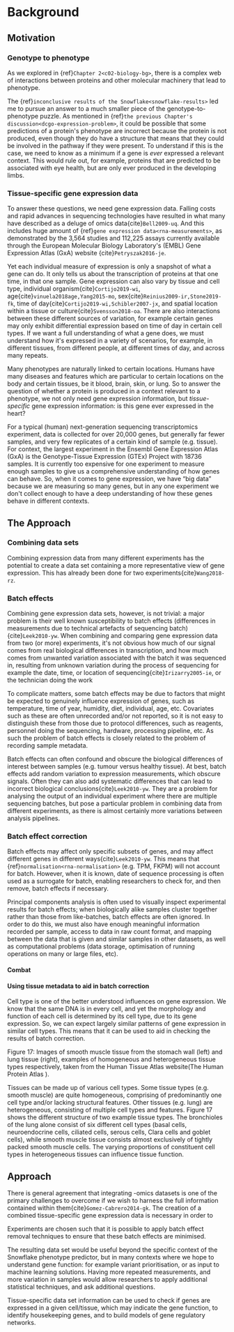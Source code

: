 # Background
[//]: # (TODO: Edit down: too long)
[//]: # (TODO: Write here: the basic idea - combined gene expression data set with as much meta data as possible: unaltered and with batch effect correction)
[//]: # (TODO: Add link to FILP)
[//]: # (TODO: cross ref to Ch3)
[//]: # (TODO: Rewrite: combine motivation and why 1 exp isn't enough: so much overlap!)
[//]: # (TODO: Make sure I have already mentioned "omics" - or put it in a margin)
[//]: # (TODO: Check: Have I mentioned EMBL before?)
[//]: # (TODO: Check: Have I mentioned pathways?)
[//]: # (TODO: Check: is simulated data set available?)
## Motivation

### Genotype to phenotype
As we explored in {ref}`Chapter 2<c02-biology-bg>`, there is a complex web of interactions between proteins and other molecular machinery that lead to phenotype. 

The {ref}`inconclusive results of the Snowflake<snowflake-results>` led me to pursue an answer to a much smaller piece of the genotype-to-phenotype puzzle. 
As mentioned in {ref}`the previous Chapter's discussion<dcgo-expression-problem>`, it could be possible that some predictions of a protein's phenotype are incorrect because the protein is not produced, even though they do have a structure that means that they could be involved in the pathway if they were present.
To understand if this is the case, we need to know as a minimum if a gene is *ever* expressed a relevant context. 
This would rule out, for example, proteins that are predicted to be associated with eye health, but are only ever produced in the developing limbs.

### Tissue-specific gene expression data
To answer these questions, we need gene expression data.
Falling costs and rapid advances in sequencing technologies have resulted in what many have described as a deluge of omics data{cite}`Bell2009-uq`. 
And this includes huge amount of {ref}`gene expression data<rna-measurements>`, as demonstrated by the 3,564 studies and 112,225 assays currently available through the European Molecular Biology Laboratory's (EMBL) Gene Expression Atlas (GxA) website {cite}`Petryszak2016-je`.

Yet each individual measure of expression is only a snapshot of what a gene can do. 
It only tells us about the transcription of proteins at that one time, in that one sample.
Gene expression can also vary by tissue and cell type, individual organism{cite}`Cortijo2019-wi`, age{cite}`vinuela2018age,Yang2015-mo`, sex{cite}`Reinius2009-ir,Stone2019-fk`, time of day{cite}`Cortijo2019-wi,Schibler2007-jx`, and spatial location within a tissue or culture{cite}`Svensson2018-oa`. 
There are also interactions between these different sources of variation, for example certain genes may only exhibit differential expression based on time of day in certain cell types.
If we want a full understanding of what a gene does, we must understand how it's expressed in a variety of scenarios, for example, in different tissues, from different people, at different times of day, and across many repeats. 

Many phenotypes are naturally linked to certain locations.
Humans have many diseases and features which are particular to certain locations on the body and certain tissues, be it blood, brain, skin, or lung.
So to answer the question of whether a protein is produced in a context relevant to a phenotype, we not only need gene expression information, but *tissue-specific* gene expression information: is this gene ever expressed in the heart?

For a typical (human) next-generation sequencing transcriptomics experiment, data is collected for over 20,000 genes, but generally far fewer samples, and very few replicates of a certain kind of sample (e.g. tissue). 
For context, the largest experiment in the Ensembl Gene Expression Atlas (GxA) is the Genotype-Tissue Expression (GTEx) Project with 18736 samples.
It is currently too expensive for one experiment to measure enough samples to give us a comprehensive understanding of how genes can behave.
So, when it comes to gene expression, we have “big data” because we are measuring so many genes, but in any one experiment we don't collect enough to have a deep understanding of how these genes behave in different contexts.

[//]: # (TODO: Preliminary work: show basic coverage of one data set - for gene expression only: over UBERON. Note: coverage can be improved by mapping phenotypes: tissues as well as increasing gene expression data)

## The Approach
### Combining data sets
Combining expression data from many different experiments has the potential to create a data set containing a more representative view of gene expression. 
This has already been done for two experiments{cite}`Wang2018-rz`. 

### Batch effects
[//]: # (TODO: Check if batch effects are mentioned previously)
Combining gene expression data sets, however, is not trivial: a major problem is their well known susceptibility to batch effects (differences in measurements due to technical artefacts of sequencing batch) {cite}`Leek2010-yw`. 
When combining and comparing gene expression data from two (or more) experiments, it's not obvious how much of our signal comes from real biological differences in transcription, and how much comes from unwanted variation associated with the batch it was sequenced in, resulting from unknown variation during the process of sequencing for example the date, time, or location of sequencing{cite}`Irizarry2005-ie`, or the technician doing the work

To complicate matters, some batch effects may be due to factors that might be expected to genuinely influence expression of genes, such as temperature, time of year, humidity, diet, individual, age, etc.
Covariates such as these are often unrecorded and/or not reported, so it is not easy to distinguish these from those due to protocol differences, such as reagents, personnel doing the sequencing, hardware, processing pipeline, etc. 
As such the problem of batch effects is closely related to the problem of recording sample metadata. 

Batch effects can often confound and obscure the biological differences of interest between samples (e.g. tumour versus healthy tissue). 
At best, batch effects add random variation to expression measurements, which obscure signals. 
Often they can also add systematic differences that can lead to incorrect biological conclusions{cite}`Leek2010-yw`. 
They are a problem for analysing the output of an individual experiment where there are multiple sequencing batches, but pose a particular problem in combining data from different experiments, as there is almost certainly more variations between analysis pipelines.
 
### Batch effect correction
Batch effects may affect only specific subsets of genes, and may affect different genes in different ways{cite}`Leek2010-yw`. This means that {ref}`normalisation<rna-normalisation>` (e.g. TPM, FKPM) will not account for batch.
However, when it is known, date of sequence processing is often used as a surrogate for batch, enabling researchers to check for, and then remove, batch effects if necessary. 

Principal components analysis is often used to visually inspect experimental results for batch effects; when biologically alike samples cluster together rather than those from like-batches, batch effects are often ignored. 
In order to do this, we must also have enough meaningful information recorded per sample, access to data in raw count format, and mapping between the data that is given and similar samples in other datasets, as well as computational problems (data storage, optimisation of running operations on many or large files, etc). 

#### Combat
[//]: # (TODO: Explain ComBat here)


#### Using tissue metadata to aid in batch correction
[//]: # (TODO: Make sure I have mentioned transcriptome: do it in an aside if I haven't already)

Cell type is one of the better understood influences on gene expression. 
We know that the same DNA is in every cell, and yet the morphology and function of each cell is determined by its cell type, due to its gene expression. 
So, we can expect largely similar patterns of gene expression in similar cell types.
This means that it can be used to aid in checking the results of batch correction.

[//]: # (TODO: ADd in image, cite and cross-ref)
Figure 17:  Images of smooth muscle tissue from the stomach wall (left) and lung tissue (right), examples of homogeneous and heterogeneous tissue types respectively, taken from the Human Tissue Atlas website(The Human Protein Atlas ).

Tissues can be made up of various cell types. 
Some tissue types (e.g. smooth muscle) are quite homogeneous, comprising of predominantly one cell type and/or lacking structural features. 
Other tissues (e.g. lung) are heterogeneous, consisting of multiple cell types and features. Figure 17 shows the different structure of two example tissue types. 
The bronchioles of the lung alone consist of six different cell types (basal cells, neuroendocrine cells, ciliated cells, serous cells, Clara cells and goblet cells), while smooth muscle tissue consists almost exclusively of tightly packed smooth muscle cells. 
The varying proportions of constituent cell types in heterogeneous tissues can influence tissue function.

## Approach
There is general agreement that integrating -omics datasets is one of the primary challenges to overcome if we wish to harness the full information contained within them{cite}`Gomez-Cabrero2014-gk`. 
The creation of a combined tissue-specific gene expression data is necessary in order to 


Experiments are chosen such that it is possible to apply batch effect removal techniques to ensure that these batch effects are minimised.

The resulting data set would be useful beyond the specific context of the Snowflake phenotype predictor, but in many contexts where we hope to understand gene function: for example variant prioritisation, or as input to machine learning solutions.
Having more repeated measurements, and more variation in samples would allow researchers to apply additional statistical techniques, and ask additional questions. 

Tissue-specific data set information can be used to check if genes are expressed in a given cell/tissue, which may indicate the gene function, to identify housekeeping genes, and to build models of gene regulatory networks. 

